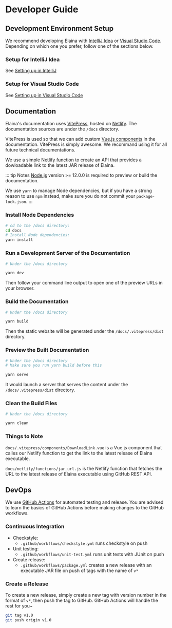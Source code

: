 # Developer Guide

## Development Environment Setup

We recommend developing Elaina with [IntelliJ Idea](#setup-for-intellij-idea) or [Visual Studio Code](#setup-for-visual-studio-code). Depending on which one you prefer, follow one of the sections below.

### Setup for IntelliJ Idea

See [Setting up in IntelliJ](https://github.com/lirc572/ip#setting-up-in-intellij)

### Setup for Visual Studio Code

See [Setting up in Visual Studio Code](https://github.com/lirc572/ip#setting-up-in-visual-studio-code)

## Documentation

Elaina's documentation uses [VitePress](https://vitepress.vuejs.org/), hosted on [Netlify](https://www.netlify.com/). The documentation sources are under the `/docs` directory. 

VitePress is used so that we can add custom [Vue.js components](https://vuejs.org/v2/guide/single-file-components.html) in the documentation. VitePress is simply awesome. We recommand using it for all future technical documentations. 

We use a simple [Netlify function](https://docs.netlify.com/functions/overview/) to create an API that provides a dowloadable link to the latest JAR release of Elaina.

::: tip Notes
[Node.js](https://nodejs.org/) version >= 12.0.0 is required to preview or build the documentation.

We use `yarn` to manage Node dependencies, but if you have a strong reason to use `npm` instead, make sure you do not commit your `package-lock.json`.
:::

### Install Node Dependencies

```bash
# cd to the /docs directory:
cd docs
# Install Node dependencies:
yarn install
```

### Run a Development Server of the Documentation

```bash
# Under the /docs directory

yarn dev
```

Then follow your command line output to open one of the preview URLs in your browser.

### Build the Documentation

```bash
# Under the /docs directory

yarn build
```

Then the static website will be generated under the `/docs/.vitepress/dist` directory.

### Preview the Built Documentation

```bash
# Under the /docs directory
# Make sure you run yarn build before this

yarn serve
```

It would launch a server that serves the content under the `/docs/.vitepress/dist` directory.

### Clean the Build Files

```bash
# Under the /docs directory

yarn clean
```

### Things to Note

`docs/.vitepress/components/DownloadLink.vue` is a Vue.js component that calles our Netlify function to get the link to the latest release of Elaina executable.

`docs/netlify/functions/jar_url.js` is the Netlify function that fetches the URL to the latest release of Elaina executable using GitHub REST API.

## DevOps

We use [GitHub Actions](https://docs.github.com/actions) for automated testing and release. You are advised to learn the basics of GitHub Actions before making changes to the GitHub workflows.

### Continuous Integration

- Checkstyle:
  - `.github/workflows/checkstyle.yml` runs checkstyle on push
- Unit testing:
  - `.github/workflows/unit-test.yml` runs unit tests with JUnit on push
- Create release:
  - `.github/workflows/package.yml` creates a new release with an executable JAR file on push of tags with the name of `v*`

### Create a Release

To create a new release, simply create a new tag with version number in the format of `v*`, then push the tag to GitHub. GitHub Actions will handle the rest for you~

```bash
git tag v1.0
git push origin v1.0
```

